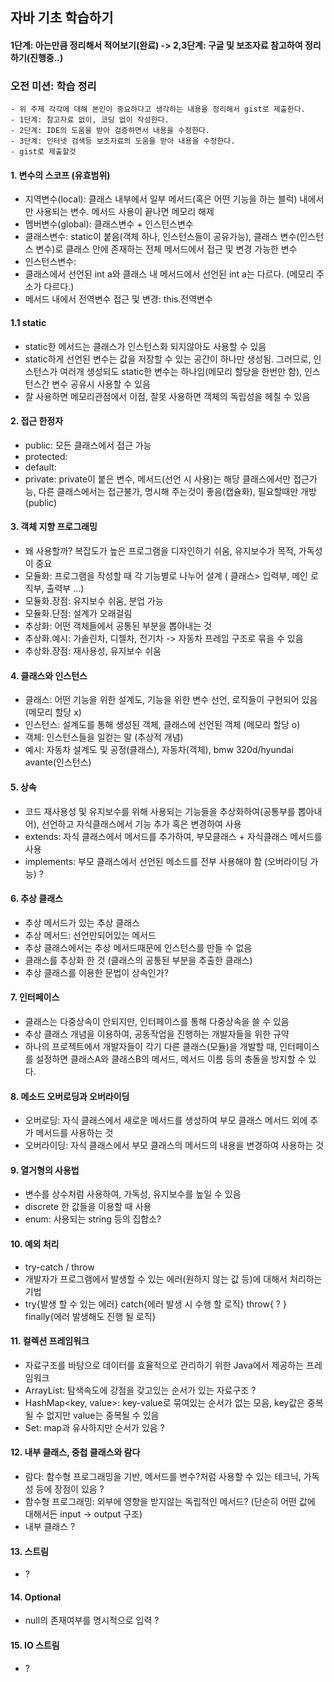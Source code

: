 ## 자바 기초 학습하기
#### 1단계: 아는만큼 정리해서 적어보기(완료) -> 2,3단계: 구글 및 보조자료 참고하여 정리하기(진행중..)

### 오전 미션: 학습 정리

```
- 위 주제 각각에 대해 본인이 중요하다고 생각하는 내용을 정리해서 gist로 제출한다.
- 1단계: 참고자료 없이, 코딩 없이 작성한다.
- 2단계: IDE의 도움을 받아 검증하면서 내용을 수정한다.
- 3단계: 인터넷 검색등 보조자료의 도움을 받아 내용을 수정한다.
- gist로 제출할것
```

#### 1. 변수의 스코프 (유효범위)
- 지역변수(local): 클래스 내부에서 일부 메서드(혹은 어떤 기능을 하는 블럭) 내에서만 사용되는 변수. 메서드 사용이 끝나면 메모리 해제
- 멤버변수(global): 클래스변수 + 인스턴스변수
- 클래스변수: static이 붙음(객체 하나, 인스턴스들이 공유가능), 클래스 변수(인스턴스 변수)로 클래스 안에 존재하는 전체 메서드에서 접근 및 변경 가능한 변수
- 인스턴스변수: 
- 클래스에서 선언된 int a와 클래스 내 메서드에서 선언된 int a는 다르다. (메모리 주소가 다르다.)
- 메서드 내에서 전역변수 접근 및 변경: this.전역변수

#### 1.1 static
- static한 메서드는 클래스가 인스턴스화 되지않아도 사용할 수 있음
- static하게 선언된 변수는 값을 저장할 수 있는 공간이 하나만 생성됨. 그러므로, 인스턴스가 여러개 생성되도 static한 변수는 하나임(메모리 할당을 한번만 함), 인스턴스간 변수 공유시 사용할 수 있음
- 잘 사용하면 메모리관점에서 이점, 잘못 사용하면 객체의 독립성을 헤칠 수 있음

#### 2. 접근 한정자
- public: 모든 클래스에서 접근 가능
- protected: 
- default: 
- private: private이 붙은 변수, 메서드(선언 시 사용)는 해당 클래스에서만 접근가능, 다른 클래스에서는 접근불가, 명시해 주는것이 좋음(캡슐화), 필요할때만 개방(public)
 
#### 3. 객체 지향 프로그래밍
- 왜 사용할까? 복잡도가 높은 프로그램을 디자인하기 쉬움, 유지보수가 목적, 가독성이 중요
- 모듈화: 프로그램을 작성할 때 각 기능별로 나누어 설계 ( 클래스> 입력부, 메인 로직부, 출력부 ...)
- 모듈화.장점: 유지보수 쉬움, 분업 가능
- 모듈화.단점: 설계가 오래걸림
- 추상화: 어떤 객체들에서 공통된 부분을 뽑아내는 것
- 추상화.예시: 가솔린차, 디젤차, 전기차 -> 자동차 프레임 구조로 묶을 수 있음
- 추상화.장점: 재사용성, 유지보수 쉬움

#### 4. 클래스와 인스턴스
- 클래스: 어떤 기능을 위한 설계도, 기능을 위한 변수 선언, 로직들이 구현되어 있음 (메모리 할당 x)
- 인스턴스: 설계도를 통해 생성된 객체, 클래스에 선언된 객체 (메모리 할당 o)
- 객체: 인스턴스들을 일컫는 말 (추상적 개념)
- 예시: 자동차 설계도 및 공정(클래스), 자동차(객체), bmw 320d/hyundai avante(인스턴스)

#### 5. 상속
- 코드 재사용성 및 유지보수를 위해 사용되는 기능들을 추상화하여(공통부를 뽑아내어), 선언하고 자식클래스에서 기능 추가 혹은 변경하여 사용
- extends: 자식 클래스에서 메서드를 추가하여, 부모클래스 + 자식클래스 메서드를 사용
- implements: 부모 클래스에서 선언된 메소드를 전부 사용해야 함 (오버라이딩 가능) ?

#### 6. 추상 클래스
- 추상 메서드가 있는 추상 클래스
- 추상 메서드: 선언만되어있는 메서드
- 추상 클래스에서는 추상 메서드때문에 인스턴스를 만들 수 없음
- 클래스를 추상화 한 것 (클래스의 공통된 부분을 추출한 클래스)
- 추상 클래스를 이용한 문법이 상속인가?

#### 7. 인터페이스
- 클래스는 다중상속이 안되지만, 인터페이스를 통해 다중상속을 쓸 수 있음
- 추상 클래스 개념을 이용하여, 공동작업을 진행하는 개발자들을 위한 규약
- 하나의 프로젝트에서 개발자들이 각기 다른 클래스(모듈)을 개발할 때, 인터페이스를 설정하면 클래스A와 클래스B의 메서드, 메서드 이름 등의 충돌을 방지할 수 있다.

#### 8. 메소드 오버로딩과 오버라이딩
- 오버로딩: 자식 클래스에서 새로운 메서드를 생성하여 부모 클래스 메서드 외에 추가 메서드를 사용하는 것
- 오버라이딩: 자식 클래스에서 부모 클래스의 메서드의 내용을 변경하여 사용하는 것

#### 9. 열거형의 사용법
- 변수를 상수처럼 사용하여, 가독성, 유지보수를 높일 수 있음
- discrete 한 값들을 이용할 때 사용
- enum: 사용되는 string 등의 집합소?

#### 10. 예외 처리
- try-catch / throw
- 개발자가 프로그램에서 발생할 수 있는 에러(원하지 않는 값 등)에 대해서 처리하는 기법
- try{발생 할 수 있는 에러} catch{에러 발생 시 수행 할 로직} throw{ ? } finally{에러 발생해도 진행 될 로직}

#### 11. 컬렉션 프레임워크
- 자료구조를 바탕으로 데이터를 효율적으로 관리하기 위한 Java에서 제공하는 프레임워크
- ArrayList: 탐색속도에 강점을 갖고있는 순서가 있는 자료구조 ?
- HashMap<key, value>: key-value로 묶여있는 순서가 없는 모음, key값은 중복될 수 없지만 value는 중복될 수 있음
- Set: map과 유사하지만 순서가 있음 ?

#### 12. 내부 클래스, 중첩 클래스와 람다
- 람다: 함수형 프로그래밍을 기반, 메서드를 변수?처럼 사용할 수 있는 테크닉, 가독성 등에 장점이 있음 ?
- 함수형 프로그래밍: 외부에 영향을 받지않는 독립적인 메서드? (단순히 어떤 값에 대해서든 input -> output 구조)
- 내부 클래스 ?

#### 13. 스트림
- ?

#### 14. Optional
- null의 존재여부를 명시적으로 입력 ?

#### 15. IO 스트림
- ?
